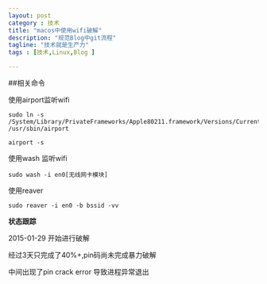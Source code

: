 ```yaml
---
layout: post
category : 技术
title: "macos中使用wifi破解"
description: "规范Blog中git流程"
tagline: "技术就是生产力"
tags : [技术,Linux,Blog ]

---
```



##相关命令

使用airport监听wifi

    sudo ln -s /System/Library/PrivateFrameworks/Apple80211.framework/Versions/Current/Resources/airport /usr/sbin/airport

    airport -s 


使用wash 监听wifi
 
    sudo wash -i en0[无线网卡模块]


使用reaver

    sudo reaver -i en0 -b bssid -vv  



__状态跟踪__

2015-01-29 开始进行破解

经过3天只完成了40%+,pin码尚未完成暴力破解

中间出现了pin crack error 导致进程异常退出 

